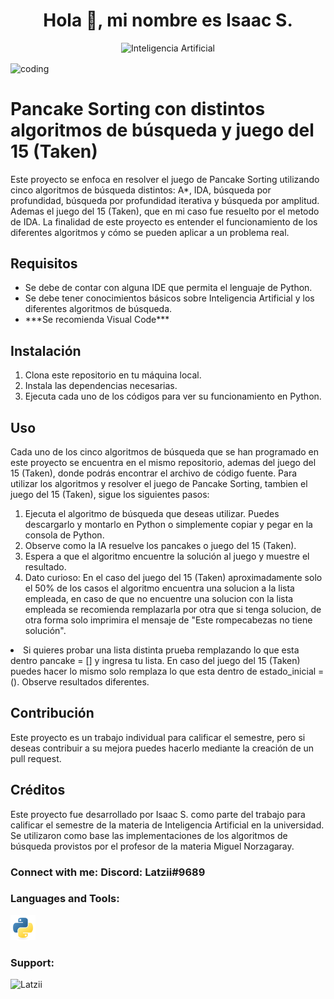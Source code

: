 
<h1 align="center">Hola 👋, mi nombre es Isaac S.</h1>
<p align="center">
  <img alt="Inteligencia Artificial" src="https://es.bloggif.com/tmp/14961b52117471811572d31fcda7b2b6/text.gif?1680243035">
</p>
<img align="center" alt="coding" width="400" src="https://gifdb.com/images/file/naruto-side-face-itachi-uchiha-mangekyou-sharingan-3z0u16a5neyc64bf.gif">


<!DOCTYPE html>
<html>
<head>
</head>
<body>
	<h1>Pancake Sorting con distintos algoritmos de búsqueda y juego del 15 (Taken)</h1>

<p>Este proyecto se enfoca en resolver el juego de Pancake Sorting utilizando cinco algoritmos de búsqueda distintos: A*, IDA, búsqueda por profundidad, búsqueda por profundidad iterativa y búsqueda por amplitud. Ademas el juego del 15 (Taken), que en mi caso fue resuelto por el metodo de IDA. La finalidad de este proyecto es entender el funcionamiento de los diferentes algoritmos y cómo se pueden aplicar a un problema real.</p>

<h2>Requisitos</h2>
<ul>
	<li>Se debe de contar con alguna IDE que permita el lenguaje de Python.</li>
	<li>Se debe tener conocimientos básicos sobre Inteligencia Artificial y los diferentes algoritmos de búsqueda.</li>
	<li>***Se recomienda Visual Code***</li>
</ul>

<h2>Instalación</h2>
<ol>
	<li>Clona este repositorio en tu máquina local.</li>
	<li>Instala las dependencias necesarias.</li>
	<li>Ejecuta cada uno de los códigos para ver su funcionamiento en Python.</li>
</ol>

<h2>Uso</h2>
<p>Cada uno de los cinco algoritmos de búsqueda que se han programado en este proyecto se encuentra en el mismo repositorio, ademas del juego del 15 (Taken), donde podrás encontrar el archivo de código fuente. Para utilizar los algoritmos y resolver el juego de Pancake Sorting, tambien el juego del 15 (Taken), sigue los siguientes pasos:</p>
<ol>
	<li>Ejecuta el algoritmo de búsqueda que deseas utilizar. Puedes descargarlo y montarlo en Python o simplemente copiar y pegar en la consola de Python.</li>
	<li>Observe como la IA resuelve los pancakes o juego del 15 (Taken).</li>
	<li>Espera a que el algoritmo encuentre la solución al juego y muestre el resultado.</li>
	<li>Dato curioso: En el caso del juego del 15 (Taken) aproximadamente solo el 50% de los casos el algoritmo encuentra una solucion a la lista empleada, en caso de que no encuentre una solucion con la lista empleada se recomienda remplazarla por otra que si tenga solucion, de otra forma solo imprimira el mensaje de "Este rompecabezas no tiene solución".</li>
</ol>
  <li>Si quieres probar una lista distinta prueba remplazando lo que esta dentro pancake = [] y ingresa tu lista. En caso del juego del 15 (Taken) puedes hacer lo mismo solo remplaza lo que esta dentro de estado_inicial = (). Observe resultados diferentes.</li>

<h2>Contribución</h2>
<p>Este proyecto es un trabajo individual para calificar el semestre, pero si deseas contribuir a su mejora puedes hacerlo mediante la creación de un pull request.</p>

<h2>Créditos</h2>
<p>Este proyecto fue desarrollado por Isaac S. como parte del trabajo para calificar el semestre de la materia de Inteligencia Artificial en la universidad. Se utilizaron como base las implementaciones de los algoritmos de búsqueda provistos por el profesor de la materia Miguel Norzagaray.</p>

<h3 align="left">Connect with me: Discord: Latzii#9689 </h3>
<p align="left">
</p>

<h3 align="left">Languages and Tools:</h3>
<p align="left"> <a href="https://www.python.org" target="_blank" rel="noreferrer"> <img src="https://raw.githubusercontent.com/devicons/devicon/master/icons/python/python-original.svg" alt="python" width="40" height="40"/> </a> </p>

<h3 align="left">Support:</h3>
<p><a href="https://ko-fi.com/Latzii"> <img align="left" src="https://cdn.ko-fi.com/cdn/kofi3.png?v=3" height="50" width="210" alt="Latzii" /></a></p><br><br>
